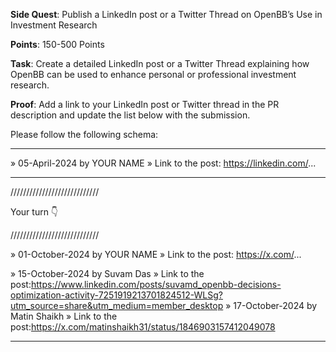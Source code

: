 **Side Quest**: Publish a LinkedIn post or a Twitter Thread on OpenBB’s Use in Investment Research

**Points**: 150-500 Points

**Task**: Create a detailed LinkedIn post or a Twitter Thread explaining how OpenBB can be used to enhance personal or professional investment research.

**Proof**: Add a link to your LinkedIn post or Twitter thread in the PR description and update the list below with the submission.

Please follow the following schema:

---

» 05-April-2024 by YOUR NAME
» Link to the post: https://linkedin.com/...

---

////////////////////////////

Your turn 👇

////////////////////////////

» 01-October-2024 by YOUR NAME
» Link to the post: https://x.com/...

» 15-October-2024 by Suvam Das
» Link to the post:https://www.linkedin.com/posts/suvamd_openbb-decisions-optimization-activity-7251919213701824512-WLSg?utm_source=share&utm_medium=member_desktop
» 17-October-2024 by Matin Shaikh
» Link to the post:https://x.com/matinshaikh31/status/1846903157412049078

---
